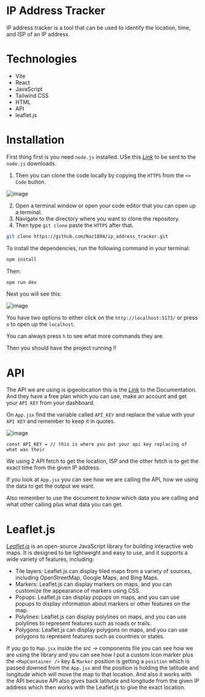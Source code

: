 # IP Address Tracker
IP address tracker is a tool that can be used to identify the location, time, and ISP of an IP address.

# Technologies
* Vite
* React
* JavaScript
* Tailwind CSS
* HTML
* API
* leaflet.js

# Installation
First thing first is you need `node.js` installed. USe this _[Link](https://nodejs.org/)_ to be sent to the `node.js` downloads.

1. Then you can clone the code locally by copying the `HTTPS` from the `<> Code` button.

![image](https://github.com/Naz1804/ip_address_tracker/assets/121124109/1137bc4a-e9e6-4ec1-bc1c-30926e5bd13f)

2. Open a terminal window or open your code editor that you can open up a terminal.
3. Navigate to the directory where you want to clone the repository.
4. Then type `git clone` paste the `HTTPS` after that.
   
```sh
git clone https://github.com/Naz1804/ip_address_tracker.git
```

To install the dependencies, run the following command in your terminal:

```sh
npm install
```

Then:

```sh
npm run dev
```

Next you will see this:

![image](https://github.com/Naz1804/todolist/assets/121124109/10254502-15b6-43a2-b1dc-ede50c3cd804)

You have two options to either click on the `http://localhost:5173/` or press `o` to open up the `localhost`.

You can always press `h` to see what more commands they are.

Then you should have the project running !!

# API

The API we are using is ipgeolocation this is the _[Link](https://ipgeolocation.io/documentation/ip-geolocation-api.html)_ to the Documentation. And they have a free plan which you can use, make an account and get your `API KEY` from your dashboard.

On `App.jsx` find the variable called `API_KEY` and replace the value with your `API KEY` and remember to keep it in quotes.

![image](https://github.com/Naz1804/ip_address_tracker/assets/121124109/e18745db-b38e-4124-ab50-bdaabbc985e2)

```
const API_KEY = // this is where you put your api key replacing of what was their
```

We using 2 API fetch to get the location, ISP and the other fetch is to get the exact time from the given IP address. 

If you look at `App.jsx` you can see how we are calling the API, how we using the data to get the output we want. 

Also remember to use the document to know which data you are calling and what other calling plus what data you can get. 

# Leaflet.js

_[Leaflet.js](https://react-leaflet.js.org/docs/start-installation/)_ is an open-source JavaScript library for building interactive web maps. It is designed to be lightweight and easy to use, and it supports a wide variety of features, including:

* Tile layers: Leaflet.js can display tiled maps from a variety of sources, including OpenStreetMap, Google Maps, and Bing Maps.
* Markers: Leaflet.js can display markers on maps, and you can customize the appearance of markers using CSS.
* Popups: Leaflet.js can display popups on maps, and you can use popups to display information about markers or other features on the map.
* Polylines: Leaflet.js can display polylines on maps, and you can use polylines to represent features such as roads or trails.
* Polygons: Leaflet.js can display polygons on maps, and you can use polygons to represent features such as countries or states.

If you go to `Map.jsx` inside the src -> components file you can see how we are using the library and you can see how I put a custom Icon marker plus the `<MapContainer />` key & `Marker` position is getting a `position` which is passed downed from the `App.jsx` and the position is holding the latitude and longitude which will move the map to that location. And also it works with the API because API also gives back latitude and longitude from the given IP address which then works with the Leaflet.js to give the exact location. 

